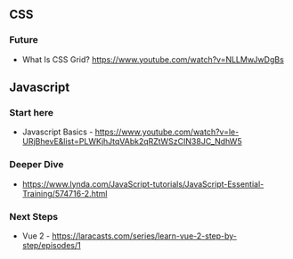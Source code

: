  ## CSS 
 
 
 ### Future 
- What Is CSS Grid? https://www.youtube.com/watch?v=NLLMwJwDgBs

## Javascript 

### Start here 
- Javascript Basics - https://www.youtube.com/watch?v=le-URjBhevE&list=PLWKjhJtqVAbk2qRZtWSzCIN38JC_NdhW5

### Deeper Dive 
- https://www.lynda.com/JavaScript-tutorials/JavaScript-Essential-Training/574716-2.html

### Next Steps
- Vue 2 - https://laracasts.com/series/learn-vue-2-step-by-step/episodes/1
